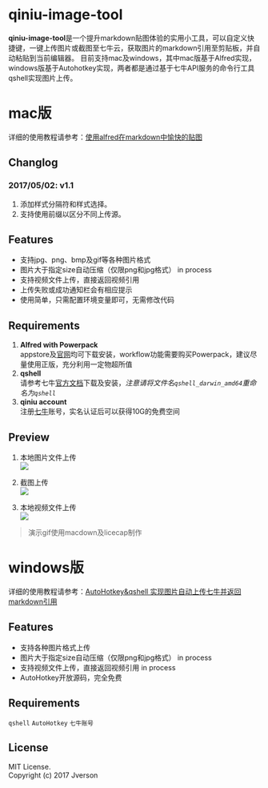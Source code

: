# qiniu-image-tool
**qiniu-image-tool**是一个提升markdown贴图体验的实用小工具，可以自定义快捷键，一键上传图片或截图至七牛云，获取图片的markdown引用至剪贴板，并自动粘贴到当前编辑器。
目前支持mac及windows，其中mac版基于Alfred实现，windows版基于Autohotkey实现，两者都是通过基于七牛API服务的命令行工具qshell实现图片上传。

# mac版
详细的使用教程请参考：[使用alfred在markdown中愉快的贴图](http://jverson.com/2017/04/28/alfred-qiniu-upload/)

## Changlog

### 2017/05/02: v1.1

1. 添加样式分隔符和样式选择。
2. 支持使用前缀以区分不同上传源。

## Features
- 支持jpg、png、bmp及gif等各种图片格式
- 图片大于指定size自动压缩（仅限png和jpg格式） in process
- 支持视频文件上传，直接返回视频引用
- 上传失败或成功通知栏会有相应提示
- 使用简单，只需配置环境变量即可，无需修改代码

## Requirements
1. **Alfred with Powerpack** <br/>
appstore及[官网](https://www.alfredapp.com)均可下载安装，workflow功能需要购买Powerpack，建议尽量使用正版，充分利用一定物超所值
2. **qshell** <br/>
请参考七牛[官方文档](https://developer.qiniu.com/kodo/tools/1302/qshell)下载及安装，*注意请将文件名`qshell_darwin_amd64`重命名为`qshell`*
3. **qiniu account** <br/>
注册[七牛](https://portal.qiniu.com/signup/choice)账号，实名认证后可以获得10G的免费空间

## Preview
1. 本地图片文件上传 <br/>
![](https://raw.githubusercontent.com/jiwenxing/qiniu-image-tool/master/res/local.gif
)

2. 截图上传  <br/>
![](https://github.com/jiwenxing/qiniu-image-tool/blob/master/res/paste.gif?raw=true)

3. 本地视频文件上传  <br/>
![](https://github.com/jiwenxing/qiniu-image-tool/blob/master/res/video.gif?raw=true)

> 演示gif使用macdown及licecap制作


# windows版
详细的使用教程请参考：[AutoHotkey&qshell 实现图片自动上传七牛并返回markdown引用](http://jverson.com/2016/08/30/autohotkey-markdown-uploadImage/)

## Features
- 支持各种图片格式上传
- 图片大于指定size自动压缩（仅限png和jpg格式） in process
- 支持视频文件上传，直接返回视频引用  in process
- AutoHotkey开放源码，完全免费

## Requirements
`qshell`   `AutoHotkey` `七牛账号`


## License
MIT License.     
Copyright (c) 2017 Jverson






